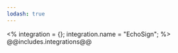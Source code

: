```yaml
---
lodash: true
---
```

<% integration = {};
integration.name = "EchoSign"; %>
@@includes.integrations@@
